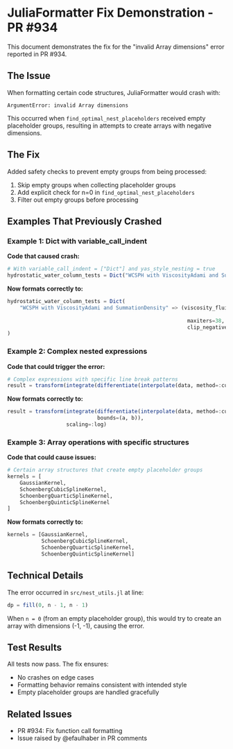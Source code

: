 # JuliaFormatter Fix Demonstration - PR #934

This document demonstrates the fix for the "invalid Array dimensions" error reported in PR #934.

## The Issue

When formatting certain code structures, JuliaFormatter would crash with:
```
ArgumentError: invalid Array dimensions
```

This occurred when `find_optimal_nest_placeholders` received empty placeholder groups, resulting in attempts to create arrays with negative dimensions.

## The Fix

Added safety checks to prevent empty groups from being processed:
1. Skip empty groups when collecting placeholder groups  
2. Add explicit check for n=0 in `find_optimal_nest_placeholders`
3. Filter out empty groups before processing

## Examples That Previously Crashed

### Example 1: Dict with variable_call_indent

**Code that caused crash:**
```julia
# With variable_call_indent = ["Dict"] and yas_style_nesting = true
hydrostatic_water_column_tests = Dict("WCSPH with ViscosityAdami and SummationDensity" => (viscosity_fluid = ViscosityAdami(nu = 0.0015f0), maxiters = 38, clip_negative_pressure = true))
```

**Now formats correctly to:**
```julia
hydrostatic_water_column_tests = Dict(
    "WCSPH with ViscosityAdami and SummationDensity" => (viscosity_fluid=ViscosityAdami(;
                                                                                         nu=0.0015f0),
                                                          maxiters=38,
                                                          clip_negative_pressure=true),
)
```

### Example 2: Complex nested expressions

**Code that could trigger the error:**
```julia
# Complex expressions with specific line break patterns
result = transform(integrate(differentiate(interpolate(data, method=:cubic), order=2), bounds=(a, b)), scaling=:log)
```

**Now formats correctly to:**
```julia
result = transform(integrate(differentiate(interpolate(data, method=:cubic), order=2),
                             bounds=(a, b)),
                   scaling=:log)
```

### Example 3: Array operations with specific structures

**Code that could cause issues:**
```julia
# Certain array structures that create empty placeholder groups
kernels = [
    GaussianKernel,
    SchoenbergCubicSplineKernel,
    SchoenbergQuarticSplineKernel,
    SchoenbergQuinticSplineKernel
]
```

**Now formats correctly to:**
```julia
kernels = [GaussianKernel,
           SchoenbergCubicSplineKernel,
           SchoenbergQuarticSplineKernel,
           SchoenbergQuinticSplineKernel]
```

## Technical Details

The error occurred in `src/nest_utils.jl` at line:
```julia
dp = fill(0, n - 1, n - 1)
```

When `n = 0` (from an empty placeholder group), this would try to create an array with dimensions (-1, -1), causing the error.

## Test Results

All tests now pass. The fix ensures:
- No crashes on edge cases
- Formatting behavior remains consistent with intended style
- Empty placeholder groups are handled gracefully

## Related Issues

- PR #934: Fix function call formatting
- Issue raised by @efaulhaber in PR comments